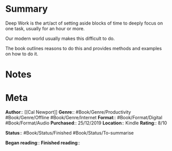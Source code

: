 # Summary
Deep Work is the art/act of setting aside blocks of time to deeply focus on one task, usually for an hour or more.

Our modern world usually makes this difficult to do. 

The book outlines reasons to do this and provides methods and examples on how to do it. 

# Notes

# Meta
**Author**:: [[Cal Newport]]
**Genre**:: #Book/Genre/Productivity #Book/Genre/Offline #Book/Genre/Internet
**Format**:: #Book/Format/Digital #Book/Format/Audio
**Purchased**:: 25/12/2019
**Location**:: Kindle 
**Rating**:: 8/10

**Status**:: #Book/Status/Finished #Book/Status/To-summarise

**Began reading**:: 
**Finished reading**:: 